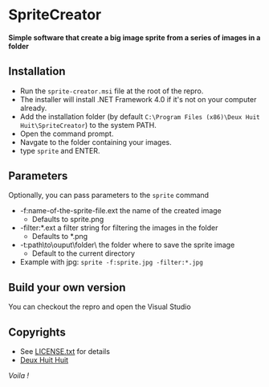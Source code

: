 # SpriteCreator

#### Simple software that create a big image sprite from a series of images in a folder

## Installation

- Run the `sprite-creator.msi` file at the root of the repro.
- The installer will install .NET Framework 4.0 if it's not on your computer already.
- Add the installation folder (by default `C:\Program Files (x86)\Deux Huit Huit\SpriteCreator`) to the system PATH.
- Open the command prompt.
- Navgate to the folder containing your images.
- type `sprite` and ENTER.

## Parameters

Optionally, you can pass parameters to the `sprite` command

- -f:name-of-the-sprite-file.ext the name of the created image
	- Defaults to sprite.png
- -filter:*.ext a filter string for filtering the images in the folder
	- Defaults to *.png
- -t:path\to\ouput\folder\ the folder where to save the sprite image
	- Default to the current directory
- Example with jpg: `sprite -f:sprite.jpg -filter:*.jpg`

## Build your own version

You can checkout the repro and open the Visual Studio
	
## Copyrights

- See [LICENSE.txt](https://github.com/DeuxHuitHuit/SpriteCreator/blob/master/LICENSE.txt) for details
- [Deux Huit Huit](http://www.deuxhuithuit.com)

*Voila !*

